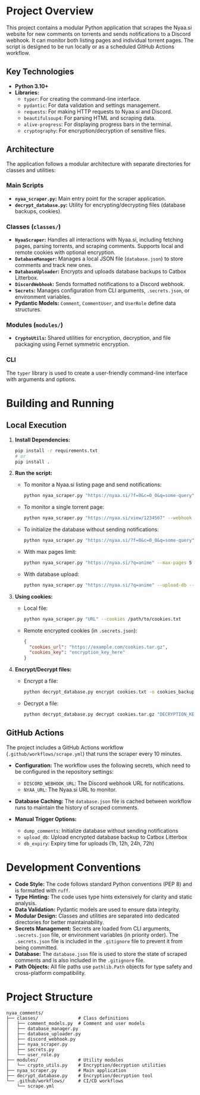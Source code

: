 # Project Overview

This project contains a modular Python application that scrapes the Nyaa.si website for new comments on torrents and sends notifications to a Discord webhook. It can monitor both listing pages and individual torrent pages. The script is designed to be run locally or as a scheduled GitHub Actions workflow.

## Key Technologies

*   **Python 3.10+**
*   **Libraries:**
    *   `typer`: For creating the command-line interface.
    *   `pydantic`: For data validation and settings management.
    *   `requests`: For making HTTP requests to Nyaa.si and Discord.
    *   `beautifulsoup4`: For parsing HTML and scraping data.
    *   `alive-progress`: For displaying progress bars in the terminal.
    *   `cryptography`: For encryption/decryption of sensitive files.

## Architecture

The application follows a modular architecture with separate directories for classes and utilities:

### Main Scripts
*   **`nyaa_scraper.py`:** Main entry point for the scraper application.
*   **`decrypt_database.py`:** Utility for encrypting/decrypting files (database backups, cookies).

### Classes (`classes/`)
*   **`NyaaScraper`:** Handles all interactions with Nyaa.si, including fetching pages, parsing torrents, and scraping comments. Supports local and remote cookies with optional encryption.
*   **`DatabaseManager`:** Manages a local JSON file (`database.json`) to store comments and track new ones.
*   **`DatabaseUploader`:** Encrypts and uploads database backups to Catbox Litterbox.
*   **`DiscordWebhook`:** Sends formatted notifications to a Discord webhook.
*   **`Secrets`:** Manages configuration from CLI arguments, `.secrets.json`, or environment variables.
*   **Pydantic Models:** `Comment`, `CommentUser`, and `UserRole` define data structures.

### Modules (`modules/`)
*   **`CryptoUtils`:** Shared utilities for encryption, decryption, and file packaging using Fernet symmetric encryption.

### CLI
The `typer` library is used to create a user-friendly command-line interface with arguments and options.

# Building and Running

## Local Execution

1.  **Install Dependencies:**
    ```bash
    pip install -r requirements.txt
    # or
    pip install .
    ```

2.  **Run the script:**

    *   To monitor a Nyaa.si listing page and send notifications:
        ```bash
        python nyaa_scraper.py "https://nyaa.si/?f=0&c=0_0&q=some-query" --webhook "YOUR_DISCORD_WEBHOOK_URL"
        ```

    *   To monitor a single torrent page:
        ```bash
        python nyaa_scraper.py "https://nyaa.si/view/1234567" --webhook "YOUR_DISCORD_WEBHOOK_URL"
        ```

    *   To initialize the database without sending notifications:
        ```bash
        python nyaa_scraper.py "https://nyaa.si/?f=0&c=0_0&q=some-query" --dump-comments
        ```

    *   With max pages limit:
        ```bash
        python nyaa_scraper.py "https://nyaa.si/?q=anime" --max-pages 5
        ```

    *   With database upload:
        ```bash
        python nyaa_scraper.py "https://nyaa.si/?q=anime" --upload-db --db-expiry 24h
        ```

3.  **Using cookies:**

    *   Local file:
        ```bash
        python nyaa_scraper.py "URL" --cookies /path/to/cookies.txt
        ```

    *   Remote encrypted cookies (in `.secrets.json`):
        ```json
        {
          "cookies_url": "https://example.com/cookies.tar.gz",
          "cookies_key": "encryption_key_here"
        }
        ```

4.  **Encrypt/Decrypt files:**

    *   Encrypt a file:
        ```bash
        python decrypt_database.py encrypt cookies.txt -o cookies_backup
        ```

    *   Decrypt a file:
        ```bash
        python decrypt_database.py decrypt cookies.tar.gz "DECRYPTION_KEY" -o cookies.txt
        ```

## GitHub Actions

The project includes a GitHub Actions workflow (`.github/workflows/scrape.yml`) that runs the scraper every 10 minutes.

*   **Configuration:** The workflow uses the following secrets, which need to be configured in the repository settings:
    *   `DISCORD_WEBHOOK_URL`: The Discord webhook URL for notifications.
    *   `NYAA_URL`: The Nyaa.si URL to monitor.

*   **Database Caching:** The `database.json` file is cached between workflow runs to maintain the history of scraped comments.

*   **Manual Trigger Options:**
    *   `dump_comments`: Initialize database without sending notifications
    *   `upload_db`: Upload encrypted database backup to Catbox Litterbox
    *   `db_expiry`: Expiry time for uploads (1h, 12h, 24h, 72h)

# Development Conventions

*   **Code Style:** The code follows standard Python conventions (PEP 8) and is formatted with `ruff`.
*   **Type Hinting:** The code uses type hints extensively for clarity and static analysis.
*   **Data Validation:** Pydantic models are used to ensure data integrity.
*   **Modular Design:** Classes and utilities are separated into dedicated directories for better maintainability.
*   **Secrets Management:** Secrets are loaded from CLI arguments, `.secrets.json` file, or environment variables (in priority order). The `.secrets.json` file is included in the `.gitignore` file to prevent it from being committed.
*   **Database:** The `database.json` file is used to store the state of scraped comments and is also included in the `.gitignore` file.
*   **Path Objects:** All file paths use `pathlib.Path` objects for type safety and cross-platform compatibility.

# Project Structure

```
nyaa_comments/
├── classes/               # Class definitions
│   ├── comment_models.py  # Comment and user models
│   ├── database_manager.py
│   ├── database_uploader.py
│   ├── discord_webhook.py
│   ├── nyaa_scraper.py
│   ├── secrets.py
│   └── user_role.py
├── modules/               # Utility modules
│   └── crypto_utils.py    # Encryption/decryption utilities
├── nyaa_scraper.py        # Main application
├── decrypt_database.py    # Encryption/decryption tool
└── .github/workflows/     # CI/CD workflows
    └── scrape.yml
```
